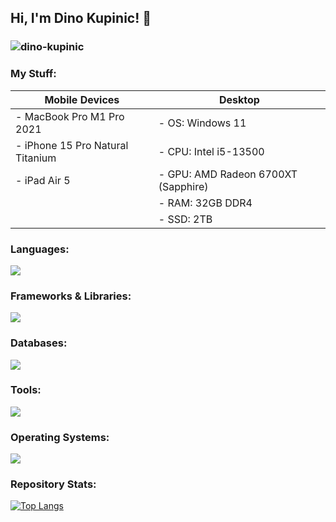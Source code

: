 ## Hi, I'm Dino Kupinic! 👋

<h3 align="center">

<p align="left"> <img src="https://komarev.com/ghpvc/?username=dino-kupinic&label=Profile%20views&color=red&style=for-the-badge" alt="dino-kupinic" /> </p>

<h3 align="left">My Stuff:</h3>

| **Mobile Devices**              | **Desktop**                        |
| ------------------------------  | ---------------------------------  |
| - MacBook Pro M1 Pro 2021       | - OS: Windows 11                   |
| - iPhone 15 Pro Natural Titanium| - CPU: Intel i5-13500              |  
| - iPad Air 5                    | - GPU: AMD Radeon 6700XT (Sapphire)|
|                                 | - RAM: 32GB DDR4                   |
|                                 | - SSD: 2TB                         |


<h3 align="left">Languages:</h3>
<img src="https://skillicons.dev/icons?i=c,cpp,css,html,js,ts,java,py,php,bash,lua,regex,md" />
<h3 align="left">Frameworks & Libraries:</h3>
<img src="https://skillicons.dev/icons?i=express,nestjs,nodejs,vite,vue,vitest,nuxtjs,pinia,qt,spring,supabase,symfony,tailwind,prisma,bootstrap" />
<h3 align="left">Databases:</h3>
<img src="https://skillicons.dev/icons?i=mysql,postgres" />
<h3 align="left">Tools:</h3>
<img src="https://skillicons.dev/icons?i=git,npm,pnpm,yarn,kubernetes,docker,neovim,figma,pr,ps,idea,phpstorm,pycharm,clion,visualstudio,vscode,postman,sentry,vercel,githubactions,github,gitlab,maven,nginx" />
<h3 align="left">Operating Systems:</h3>
<img src="https://skillicons.dev/icons?i=apple,windows,linux,arch,debian,ubuntu" />

<h3 align="left">Repository Stats:</h3>

[![Top Langs](https://github-readme-stats.vercel.app/api/top-langs/?username=Dino-Kupinic&layout=compact&hide=cmake,dockerfile&bg_color=0D1117&text_color=c9d1d9&langs_count=15&hide_border=true&card_width=500&exclude_repo=Communify-Presentation,school-projects-presentation,Dino-Kupinic)](https://github.com/anuraghazra/github-readme-stats)
